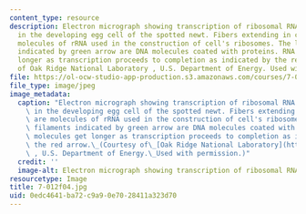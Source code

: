 ```yaml
---
content_type: resource
description: Electron micrograph showing transcription of ribosomal RNA (rRNA) genes
  in the developing egg cell of the spotted newt. Fibers extending in clusters are
  molecules of rRNA used in the construction of cell's ribosomes. The long filaments
  indicated by green arrow are DNA molecules coated with proteins. RNA molecules get
  longer as transcription proceeds to completion as indicated by the red arrow. (Courtesy
  of Oak Ridge National Laboratory , U.S. Department of Energy. Used with permission.)
file: https://ol-ocw-studio-app-production.s3.amazonaws.com/courses/7-012-introduction-to-biology-fall-2004/0edc4641ba72c9a90e7028411a323d70_7-012f04.jpg
file_type: image/jpeg
image_metadata:
  caption: "Electron micrograph showing transcription of ribosomal RNA (rRNA) genes\
    \ in the developing egg cell of the spotted newt. Fibers extending in clusters\
    \ are molecules of rRNA used in the construction of cell's ribosomes. The long\
    \ filaments indicated by green arrow are DNA molecules coated with proteins. RNA\
    \ molecules get longer as transcription proceeds to completion as indicated by\
    \ the red arrow.\_(Courtesy of\_[Oak Ridge National Laboratory](http://www.ornl.gov/)\
    \ , U.S. Department of Energy.\_Used with permission.)"
  credit: ''
  image-alt: Electron micrograph showing transcription of ribosomal RNA genes.
resourcetype: Image
title: 7-012f04.jpg
uid: 0edc4641-ba72-c9a9-0e70-28411a323d70
---
```

